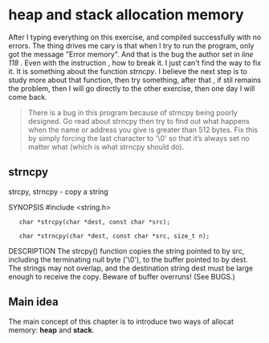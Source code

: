 # heap and stack allocation memory

After I typing everything on this exercise, and compiled successfully with no errors.
The thing drives me cary is that when I try to run the program, only got the message "Error memory".
And that is the bug the author set in *line 118* . Even with the instruction , how to break it.
I just can't find the way to fix it. It is something about the function *strncpy*.
I believe the next step is to study more about that function, then try something, after that ,
if stil remains the problem, then I will go directly to the other exercise, then one day I will come back.

>There is a bug in this program because of strncpy being poorly designed. Go read about strncpy then try
>to find out what happens when the name or address you give is greater than 512 bytes. Fix this by simply
>forcing the last character to '\0' so that it’s always set no matter what (which is what strncpy should do).


## strncpy

strcpy, strncpy - copy a string

SYNOPSIS
       #include <string.h>

       char *strcpy(char *dest, const char *src);

       char *strncpy(char *dest, const char *src, size_t n);

DESCRIPTION
       The  strcpy()  function  copies the string pointed to by src, including
       the terminating null byte ('\0'), to the buffer  pointed  to  by  dest.
       The  strings  may  not overlap, and the destination string dest must be
       large enough to receive the copy.  Beware  of  buffer  overruns!   (See
       BUGS.)

## Main idea

The main concept of this chapter is to introduce two ways of allocat memory: **heap** and **stack**.

